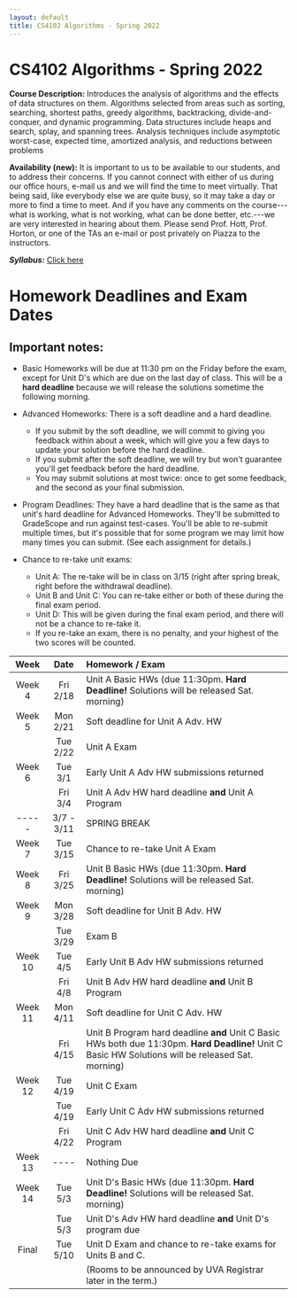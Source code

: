 ```yaml
---
layout: default
title: CS4102 Algorithms - Spring 2022 
---
```

# CS4102 Algorithms - Spring 2022

**Course Description:** Introduces the analysis of algorithms and the
effects of data structures on them. Algorithms selected from areas such
as sorting, searching, shortest paths, greedy algorithms, backtracking,
divide-and-conquer, and dynamic programming. Data structures include
heaps and search, splay, and spanning trees. Analysis techniques include
asymptotic worst-case, expected time, amortized analysis, and reductions
between problems

**Availability (new):** It is important to us to be available to our students, and to address their concerns. If you cannot connect with either of us during our office hours, e-mail us and we will find the time to meet virtually. That being said, like everybody else we are quite busy, so it may take a day or more to find a time to meet. And if you have any comments on the course---what is working, what is not working, what can be done better, etc.---we are very interested in hearing about them.  Please send Prof. Hott, Prof. Horton, or one of the TAs an e-mail or post privately on Piazza to the instructors. 

***Syllabus:***  [Click here](./syllabus.html)

<!-- ## Course Organization

[Schedule](./slides/schedule.html) - [Useful Topics Resources](resources.html) - [Useful Collaboration Resources](transition.html)
-->

# Homework Deadlines and Exam Dates

## Important notes:

- Basic Homeworks will be due at 11:30 pm on the Friday before the exam, except for Unit D's which are due on the last day of class. This will be a **hard deadline** because we will release the solutions sometime the following morning.

- Advanced Homeworks:  There is a soft deadline and a hard deadline.
   - If you submit by the soft deadline, we will commit to giving you feedback within about a week, which will give you a few days to update your solution before the hard deadline.
   - If you submit after the soft deadline, we will try but won't guarantee you'll get feedback before the hard deadline.
   - You may submit solutions at most twice: once to get some feedback, and the second as your final submission.
   
- Program Deadlines:  They have a hard deadline that is the same as that unit's hard deadline for Advanced Homeworks.  They'll be submitted to GradeScope and run against test-cases. You'll be able to re-submit multiple times, but it's possible that for some program we may limit how many times you can submit. (See each assignment for details.)

- Chance to re-take unit exams:
    - Unit A:  The re-take will be in class on 3/15 (right after spring break, right before the withdrawal deadline).
    - Unit B and Unit C:  You can re-take either or both of these during the final exam period.
    - Unit D: This will be given during the final exam period, and there will not be a chance to re-take it. 
    - If you re-take an exam, there is no penalty, and your highest of the two scores will be counted.

 | Week    | Date       | Homework / Exam                                                                              |
 | :--:    | :--:       | :------------                                                                                |
 | Week 4  | Fri 2/18   | Unit A Basic HWs (due 11:30pm. **Hard Deadline!** Solutions will be released Sat. morning)   |
 | Week 5  | Mon 2/21   | Soft deadline for Unit A Adv. HW                                                             |
 |         | Tue 2/22   | Unit A Exam                                                                                  |
 | Week 6  | Tue 3/1    | Early Unit A Adv HW submissions returned                                                     |
 |         | Fri 3/4    | Unit A Adv HW hard deadline **and** Unit A Program                                           |
 | -----   | 3/7 - 3/11 | SPRING BREAK                                                                                 |
 | Week 7  | Tue 3/15   | Chance to re-take Unit A Exam                                                                |
 | Week 8  | Fri 3/25   | Unit B Basic HWs (due 11:30pm. **Hard Deadline!** Solutions will be released Sat. morning)   |
 | Week 9  | Mon 3/28   | Soft deadline for  Unit B Adv. HW                                                            |
 |         | Tue 3/29   | Exam B                                                                                       |
 | Week 10 | Tue 4/5    | Early Unit B Adv HW submissions returned                                                     |
 |         | Fri 4/8    | Unit B Adv HW hard deadline **and** Unit B Program                                           |
 | Week 11 | Mon 4/11   | Soft deadline for Unit C Adv. HW                                                             |
 |         | Fri 4/15   | Unit B Program hard deadline **and**  Unit C Basic HWs both due 11:30pm. **Hard Deadline!** Unit C Basic HW Solutions will be released Sat. morning)   |
 | Week 12 | Tue 4/19   | Unit C Exam                                                                                  |
 |         | Tue 4/19   | Early Unit C Adv HW submissions returned                                                     |
 |         | Fri 4/22   | Unit C Adv HW hard deadline **and** Unit C Program                                           |
 | Week 13 | ----       | Nothing Due                                                                                  |
 | Week 14 | Tue 5/3    | Unit D's Basic HWs (due 11:30pm. **Hard Deadline!** Solutions will be released Sat. morning) |
 |         | Tue 5/3    | Unit D's Adv HW hard deadline **and** Unit D's program due                                   |
 | Final   | Tue 5/10   | Unit D Exam and chance to re-take exams for Units B and C.                                   |
 |         |            | (Rooms to be announced by UVA Registrar later in the term.)                                  |
